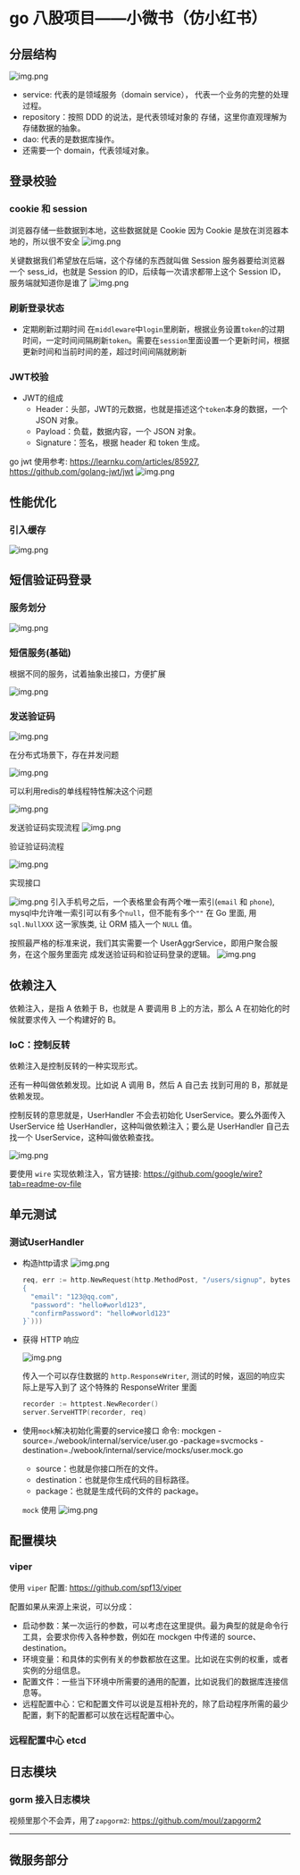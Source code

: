 # go 八股项目——小微书（仿小红书）

## 分层结构
![img.png](imgs/img.png)
+ service: 代表的是领域服务（domain service），
  代表一个业务的完整的处理过程。
+ repository：按照 DDD 的说法，是代表领域对象的
  存储，这里你直观理解为存储数据的抽象。
+ dao: 代表的是数据库操作。
+ 还需要一个 domain，代表领域对象。

## 登录校验
### cookie 和 session
浏览器存储一些数据到本地，这些数据就是 Cookie
因为 Cookie 是放在浏览器本地的，所以很不安全
![img.png](imgs/cookie.png)

关键数据我们希望放在后端，这个存储的东西就叫做 Session
服务器要给浏览器一个 sess_id，也就是 Session 的ID，后续每一次请求都带上这个 Session ID，服务端就知道你是谁了
![img.png](imgs/session.png)

### 刷新登录状态
+ 定期刷新过期时间
  在`middleware`中`login`里刷新，根据业务设置`token`的过期时间，一定时间间隔刷新`token`。需要在`session`里面设置一个更新时间，根据更新时间和当前时间的差，超过时间间隔就刷新


### JWT校验
+ JWT的组成
  + Header：头部，JWT的元数据，也就是描述这个`token`本身的数据，一个 JSON 对象。
  + Payload：负载，数据内容，一个 JSON 对象。
  + Signature：签名，根据 header 和 token 生成。

go jwt 使用参考: https://learnku.com/articles/85927, https://github.com/golang-jwt/jwt
![img.png](imgs/jwt.png)

## 性能优化
### 引入缓存
![img.png](imgs/redis-cache.png)

## 短信验证码登录
### 服务划分
![img.png](imgs/messageservice.png)
### 短信服务(基础)
根据不同的服务，试着抽象出接口，方便扩展

![img.png](imgs/sms1.png)

### 发送验证码
![img.png](imgs/sendmsg.png)

在分布式场景下，存在并发问题

![img.png](imgs/bingfawenti.png)

可以利用redis的单线程特性解决这个问题

![img.png](imgs/redisbingfa.png)

发送验证码实现流程
![img.png](imgs/sendmessage.png)

验证验证码流程

![img.png](imgs/verifycode.png)

实现接口

![img.png](imgs/msgi.png)
引入手机号之后，一个表格里会有两个唯一索引(`email` 和 `phone`), mysql中允许唯一索引可以有多个`null`，但不能有多个`""`
在 Go 里面, 用 `sql.NullXXX` 这一家族类, 让 ORM 插入一个 `NULL` 值。

按照最严格的标准来说，我们其实需要一个 UserAggrService，即用户聚合服务，在这个服务里面完
成发送验证码和验证码登录的逻辑。
![img.png](imgs/useragg.png)

## 依赖注入
依赖注入，是指 A 依赖于 B，也就是 A 要调用 B 上的方法，那么 A 在初始化的时候就要求传入
一个构建好的 B。

### IoC：控制反转
依赖注入是控制反转的一种实现形式。

还有一种叫做依赖发现。比如说 A 调用 B，然后 A 自己去
找到可用的 B，那就是依赖发现。

控制反转的意思就是，UserHandler 不会去初始化 UserService。要么外面传入 UserService 给 UserHandler，这种叫做依赖注入；要么是 UserHandler 自己去找一个 UserService，这种叫做依赖查找。

![img.png](imgs/ioc.png)

要使用 `wire` 实现依赖注入，官方链接: https://github.com/google/wire?tab=readme-ov-file

## 单元测试
### 测试UserHandler
+ 构造http请求
  ![img.png](imgs/gouzaohttp.png)
  ```go
  req, err := http.NewRequest(http.MethodPost, "/users/signup", bytes.NewReader([]byte(`
  {
    "email": "123@qq.com",
    "password": "hello#world123",
    "confirmPassword": "hello#world123"
  }`)))
  ```
+ 获得 HTTP 响应

  ![img.png](imgs/httprequest.png)

  传入一个可以存住数据的 `http.ResponseWriter`, 测试的时候，返回的响应实际上是写入到了
  这个特殊的 ResponseWriter 里面
  ```go
  recorder := httptest.NewRecorder()
  server.ServeHTTP(recorder, req)
  ```
+ 使用`mock`解决初始化需要的service接口
  命令: mockgen -source=./webook/internal/service/user.go -package=svcmocks -destination=./webook/internal/service/mocks/user.mock.go
  + source：也就是你接口所在的文件。
  + destination：也就是你生成代码的目标路径。
  + package：也就是生成代码的文件的 package。
  
  `mock` 使用
  ![img.png](imgs/mock.png)

## 配置模块
### viper
使用 `viper` 配置: https://github.com/spf13/viper

配置如果从来源上来说，可以分成：
+ 启动参数：某一次运行的参数，可以考虑在这里提供。最为典型的就是命令行工具，会要求你传入各种参数，例如在 mockgen 中传递的 source、destination。
+ 环境变量：和具体的实例有关的参数都放在这里。比如说在实例的权重，或者实例的分组信息。
+ 配置文件：一些当下环境中所需要的通用的配置，比如说我们的数据库连接信息等。
+ 远程配置中心：它和配置文件可以说是互相补充的，除了启动程序所需的最少配置，剩下的配置都可以放在远程配置中心。

### 远程配置中心 etcd

## 日志模块
### gorm 接入日志模块
视频里那个不会弄，用了`zapgorm2`: https://github.com/moul/zapgorm2


----------------------------------
## 微服务部分



